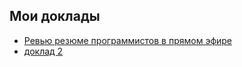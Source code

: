 ## Мои доклады

- [Ревью резюме программистов в прямом эфире](https://www.youtube.com/watch?v=ccoXGf34LlI)
- [доклад 2](http://youtube-url)
